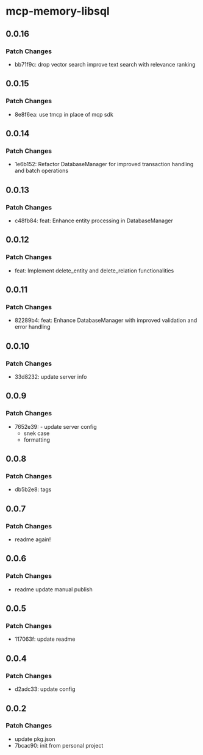 # mcp-memory-libsql

## 0.0.16

### Patch Changes

- bb71f9c: drop vector search improve text search with relevance
  ranking

## 0.0.15

### Patch Changes

- 8e8f6ea: use tmcp in place of mcp sdk

## 0.0.14

### Patch Changes

- 1e6b152: Refactor DatabaseManager for improved transaction handling
  and batch operations

## 0.0.13

### Patch Changes

- c48fb84: feat: Enhance entity processing in DatabaseManager

## 0.0.12

### Patch Changes

- feat: Implement delete_entity and delete_relation functionalities

## 0.0.11

### Patch Changes

- 82289b4: feat: Enhance DatabaseManager with improved validation and
  error handling

## 0.0.10

### Patch Changes

- 33d8232: update server info

## 0.0.9

### Patch Changes

- 7652e39: - update server config
  - snek case
  - formatting

## 0.0.8

### Patch Changes

- db5b2e8: tags

## 0.0.7

### Patch Changes

- readme again!

## 0.0.6

### Patch Changes

- readme update manual publish

## 0.0.5

### Patch Changes

- 117063f: update readme

## 0.0.4

### Patch Changes

- d2adc33: update config

## 0.0.2

### Patch Changes

- update pkg.json
- 7bcac90: init from personal project
